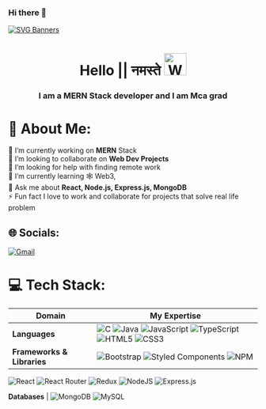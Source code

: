 ### Hi there 👋



[![SVG Banners](https://svg-banners.vercel.app/api?type=origin&text1=Web%20Developer%20💻&width=800&height=180)](https://github.com/Akshay090/svg-banners)

<h1 align="center">Hello || नमस्ते  <img src="https://raw.githubusercontent.com/nixin72/nixin72/master/wave.gif" 
         alt="Waving hand animated gif"
         height="45"
         width="45" /></h1>
<h3 align="center">

I am a MERN Stack developer and I am Mca grad

# 💫 About Me:

🔭 I’m currently working on **MERN** Stack<br>👯 I’m looking to collaborate on **Web Dev Projects**<br>🤝 I’m looking for help with finding remote work <br>🌱 I’m currently learning 🕸️ Web3, <br>💬 Ask me about **React, Node.js, Express.js, MongoDB**<br>⚡ Fun fact I love to work and collaborate for projects that solve real life problem

## 🌐 Socials:


[![Gmail](https://img.shields.io/badge/Gmail-D14836?style=flat&logo=gmail&logoColor=white)](kainturaamit862@gmail.com)

# 💻 Tech Stack:

Domain | My Expertise
--- | --- 
**Languages**  | ![C](https://img.shields.io/badge/c-%2300599C.svg?style=flat&logo=c&logoColor=white) ![Java](https://img.shields.io/badge/java-%23ED8B00.svg?style=flat&logo=java&logoColor=white)  ![JavaScript](https://img.shields.io/badge/javascript-%23323330.svg?style=flat&logo=javascript&logoColor=%23F7DF1E) ![TypeScript](https://img.shields.io/badge/typescript-%23007ACC.svg?style=flat&logo=typescript&logoColor=white) ![HTML5](https://img.shields.io/badge/html5-%23E34F26.svg?style=flat&logo=html5&logoColor=white) ![CSS3](https://img.shields.io/badge/css3-%231572B6.svg?style=flat&logo=css3&logoColor=white)
**Frameworks & Libraries**  |![Bootstrap](https://img.shields.io/badge/bootstrap-%23563D7C.svg?style=flat&logo=bootstrap&logoColor=white) ![Styled Components](https://img.shields.io/badge/styled--components-DB7093?style=flat&logo=styled-components&logoColor=white) ![NPM](https://img.shields.io/badge/NPM-%23000000.svg?style=flat&logo=npm&logoColor=white)  
![React](https://img.shields.io/badge/react-%2320232a.svg?style=flat&logo=react&logoColor=%2361DAFB) ![React Router](https://img.shields.io/badge/React_Router-CA4245?style=flat&logo=react-router&logoColor=white) ![Redux](https://img.shields.io/badge/redux-%23593d88.svg?style=flat&logo=redux&logoColor=white) ![NodeJS](https://img.shields.io/badge/node.js-6DA55F?style=flat&logo=node.js&logoColor=white) ![Express.js](https://img.shields.io/badge/express.js-%23404d59.svg?style=flat&logo=express&logoColor=%2361DAFB) 


**Databases**  | ![MongoDB](https://img.shields.io/badge/MongoDB-%234ea94b.svg?style=flat&logo=mongodb&logoColor=white) ![MySQL](https://img.shields.io/badge/mysql-%2300f.svg?style=flat&logo=mysql&logoColor=white)




